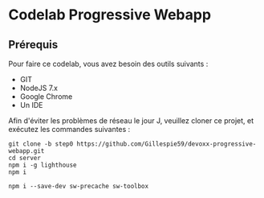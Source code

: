 # Codelab Progressive Webapp

## Prérequis

Pour faire ce codelab, vous avez besoin des outils suivants :

* GIT
* NodeJS 7.x
* Google Chrome
* Un IDE

Afin d'éviter les problèmes de réseau le jour J, veuillez cloner ce projet, et exécutez les commandes suivantes :

```shell
git clone -b step0 https://github.com/Gillespie59/devoxx-progressive-webapp.git
cd server
npm i -g lighthouse
npm i

npm i --save-dev sw-precache sw-toolbox
```